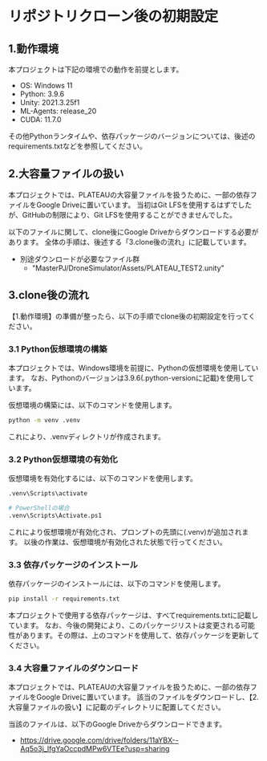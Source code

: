 # リポジトリクローン後の初期設定

## 1.動作環境
本プロジェクトは下記の環境での動作を前提とします。

* OS: Windows 11
* Python: 3.9.6
* Unity: 2021.3.25f1
* ML-Agents: release_20
* CUDA: 11.7.0

その他Pythonランタイムや、依存パッケージのバージョンについては、後述のrequirements.txtなどを参照してください。


## 2.大容量ファイルの扱い
本プロジェクトでは、PLATEAUの大容量ファイルを扱うために、一部の依存ファイルをGoogle Driveに置いています。
当初はGit LFSを使用するはずでしたが、GitHubの制限により、Git LFSを使用することができませんでした。

以下のファイルに関して、clone後にGoogle Driveからダウンロードする必要があります。
全体の手順は、後述する「3.clone後の流れ」に記載しています。

* 別途ダウンロードが必要なファイル群
    * "MasterPJ/DroneSimulator/Assets/PLATEAU_TEST2.unity"

## 3.clone後の流れ
【1.動作環境】の準備が整ったら、以下の手順でclone後の初期設定を行ってください。

### 3.1 Python仮想環境の構築
本プロジェクトでは、Windows環境を前提に、Pythonの仮想環境を使用しています。
なお、Pythonのバージョンは3.9.6(.python-versionに記載)を使用しています。

仮想環境の構築には、以下のコマンドを使用します。
```bash
python -m venv .venv
```
これにより、.venvディレクトリが作成されます。

### 3.2 Python仮想環境の有効化
仮想環境を有効化するには、以下のコマンドを使用します。
```bash
.venv\Scripts\activate

# PowerShellの場合
.venv\Scripts\Activate.ps1
```
これにより仮想環境が有効化され、プロンプトの先頭に(.venv)が追加されます。
以後の作業は、仮想環境が有効化された状態で行ってください。

### 3.3 依存パッケージのインストール
依存パッケージのインストールには、以下のコマンドを使用します。
```bash
pip install -r requirements.txt
```
本プロジェクトで使用する依存パッケージは、すべてrequirements.txtに記載しています。
なお、今後の開発により、このパッケージリストは変更される可能性があります。その際は、上のコマンドを使用して、依存パッケージを更新してください。

### 3.4 大容量ファイルのダウンロード
本プロジェクトでは、PLATEAUの大容量ファイルを扱うために、一部の依存ファイルをGoogle Driveに置いています。
該当のファイルをダウンロードし、【2.大容量ファイルの扱い】に記載のディレクトリに配置してください。

当該のファイルは、以下のGoogle Driveからダウンロードできます。
* https://drive.google.com/drive/folders/11aYBX--Aq5o3j_lfgYaOccpdMPw6VTEe?usp=sharing








